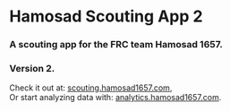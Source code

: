 # Hamosad Scouting App 2

### A scouting app for the FRC team Hamosad 1657.

### Version 2.

Check it out at: [scouting.hamosad1657.com](https://scouting.hamosad1657.com/), \
Or start analyzing data with: [analytics.hamosad1657.com](https://analytics.hamosad1657.com/).